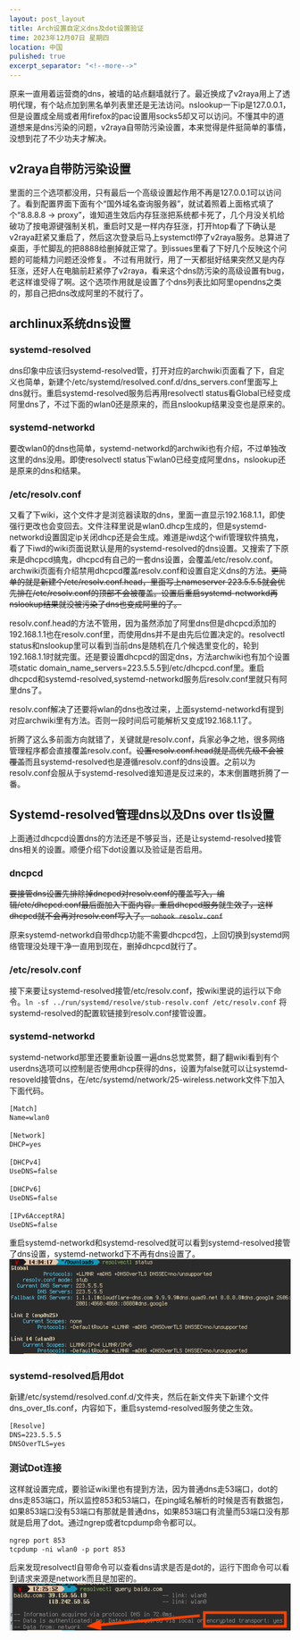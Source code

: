 ```yaml
---
layout: post_layout
title: Arch设置自定义dns及dot设置验证
time: 2023年12月07日 星期四
location: 中国
pulished: true
excerpt_separator: "<!--more-->"
---
```

原来一直用着运营商的dns，被墙的站点翻墙就行了。最近换成了v2raya用上了透明代理，有个站点加到黑名单列表里还是无法访问。nslookup一下ip是127.0.0.1，但是设置成全局或者用firefox的pac设置用socks5却又可以访问。不懂其中的道道想来是dns污染的问题，v2raya自带防污染设置，本来觉得是件挺简单的事情，没想到花了不少功夫才解决。
<!--more-->

## v2raya自带防污染设置
里面的三个选项都没用，只有最后一个高级设置起作用不再是127.0.0.1可以访问了。看到配置界面下面有个“国外域名查询服务器”，就试着照着上面格式填了个“8.8.8.8 -> proxy”，谁知道生效后内存狂涨把系统都卡死了，几个月没关机给破功了按电源键强制关机，重启时又是一样内存狂涨，打开htop看了下确认是v2raya赶紧又重启了，然后这次登录后马上systemctl停了v2raya服务。总算进了桌面，手忙脚乱的把8888给删掉就正常了。到issues里看了下好几个反映这个问题的可能精力问题还没修复。
不过有用就行，用了一天都挺好结果突然又是内存狂涨，还好人在电脑前赶紧停了v2raya，看来这个dns防污染的高级设置有bug，老这样谁受得了啊。这个选项作用就是设置了个dns列表比如阿里opendns之类的，那自己把dns改成阿里的不就行了。
## archlinux系统dns设置
### systemd-resolved
dns印象中应该归systemd-resolved管，打开对应的archwiki页面看了下，自定义也简单，新建个/etc/systemd/resolved.conf.d/dns_servers.conf里面写上dns就行。重启systemd-resolved服务后再用resolvectl status看Global已经变成阿里dns了，不过下面的wlan0还是原来的，而且nslookup结果没变也是原来的。
### systemd-networkd
要改wlan0的dns也简单，systemd-networkd的archwiki也有介绍，不过单独改这里的dns没用。即使resolvectl status下wlan0已经变成阿里dns，nslookup还是原来的dns和结果。
### /etc/resolv.conf
又看了下wiki，这个文件才是浏览器读取的dns，里面一直显示192.168.1.1，即使强行更改也会变回去。文件注释里说是wlan0.dhcp生成的，但是systemd-networkd设置固定ip关闭dhcp还是会生成。难道是iwd这个wifi管理软件搞鬼，看了下iwd的wiki页面说默认是用的systemd-resolved的dns设置。又搜索了下原来是dhcpcd搞鬼，dhcpcd有自己的一套dns设置，会覆盖/etc/resolv.conf。archwiki页面有介绍禁用dhcpcd覆盖resolv.conf和设置自定义dns的方法。~~更简单的就是新建个/etc/resolv.conf.head，里面写上nameserver 223.5.5.5就会优先排在/etc/resolv.conf的顶部不会被覆盖。设置后重启systemd-networkd再nslookup结果就没被污染了dns也变成阿里的了。~~

resolv.conf.head的方法不管用，因为虽然添加了阿里dns但是dhcpcd添加的192.168.1.1也在resolv.conf里，而使用dns并不是由先后位置决定的。resolvectl status和nslookup里可以看到当前dns是随机在几个候选里变化的，轮到192.168.1.1时就完蛋。还是要设置dhcpcd的固定dns，方法archwiki也有加个设置项static domain_name_servers=223.5.5.5到/etc/dhcpcd.conf里。重启dhcpcd和systemd-resolved,systemd-networkd服务后resolv.conf里就只有阿里dns了。

resolv.conf解决了还要将wlan的dns也改过来，上面systemd-networkd有提到对应archwiki里有方法。否则一段时间后可能解析又变成192.168.1.1了。

折腾了这么多前面方向就错了，关键就是resolv.conf，兵家必争之地，很多网络管理程序都会直接覆盖resolv.conf。~~设置resolv.conf.head就是高优先级不会被覆盖~~而且systemd-resolved也是遵循resolv.conf的dns设置。之前以为resolv.conf会服从于systemd-resolved谁知道是反过来的，本末倒置瞎折腾了一番。

## Systemd-resolved管理dns以及Dns over tls设置
上面通过dhcpcd设置dns的方法还是不够妥当，还是让systemd-resolved接管dns相关的设置。顺便介绍下dot设置以及验证是否启用。

### dncpcd
~~要接管dns设置先排除掉dncpcd对resolv.conf的覆盖写入，编辑/etc/dhcpcd.conf最后面加入下面内容。重启dhcpcd服务就生效了，这样dhcpcd就不会再对resolv.conf写入了。
`nohook resolv.conf`~~

原来systemd-networkd自带dhcp功能不需要dhcpcd包，上回切换到systemd网络管理没处理干净一直用到现在，删掉dhcpcd就行了。

### /etc/resolv.conf
接下来要让systemd-resolved接管/etc/resolv.conf，按wiki里说的运行以下命令。`ln -sf ../run/systemd/resolve/stub-resolv.conf /etc/resolv.conf`
将systemd-resolved的配置软链接到resolv.conf接管设置。
### systemd-networkd
systemd-networkd那里还要重新设置一遍dns总觉累赘，翻了翻wiki看到有个userdns选项可以控制是否使用dhcp获得的dns，设置为false就可以让systemd-resoveld接管dns，在/etc/systemd/network/25-wireless.network文件下加入下面代码。
```
[Match]
Name=wlan0

[Network]
DHCP=yes

[DHCPv4]
UseDNS=false

[DHCPv6]
UseDNS=false

[IPv6AcceptRA]
UseDNS=false
```
重启systemd-networkd和systemd-resolved就可以看到systemd-resolved接管了dns设置，systemd-networkd下不再有dns设置了。
<img src="/assets/img/dns.png" width="572px" />
### systemd-resolved启用dot
新建/etc/systemd/resolved.conf.d/文件夹，然后在新文件夹下新建个文件dns_over_tls.conf，内容如下，重启systemd-resolved服务使之生效。
```
[Resolve]
DNS=223.5.5.5
DNSOverTLS=yes
```
### 测试Dot连接
这样就设置完成，要验证wiki里也有提到方法，因为普通dns走53端口，dot的dns走853端口，所以监控853和53端口，在ping域名解析的时候是否有数据包，如果853端口没有53端口有那就是普通dns，如果853端口有流量而53端口没有那就是启用了dot。通过ngrep或者tcpdump命令都可以。
```
ngrep port 853
tcpdump -ni wlan0 -p port 853
```
后来发现resolvectl自带命令可以查看dns请求是否是dot的，运行下图命令可以看到请求来源是network而且是加密的。
<img src="/assets/img/dnsdot.png" width="534px" />
